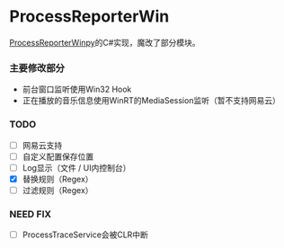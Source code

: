# ProcessReporterWin

[ProcessReporterWinpy](https://github.com/TNXG/ProcessReporterWinpy)的C#实现，魔改了部分模块。



### 主要修改部分

* 前台窗口监听使用Win32 Hook
* 正在播放的音乐信息使用WinRT的MediaSession监听（暂不支持网易云）



### TODO

- [ ] 网易云支持
- [ ] 自定义配置保存位置
- [ ] Log显示（文件 / UI内控制台）
- [x] 替换规则（Regex）
- [ ] 过滤规则（Regex）

### NEED FIX
- [ ] ProcessTraceService会被CLR中断
